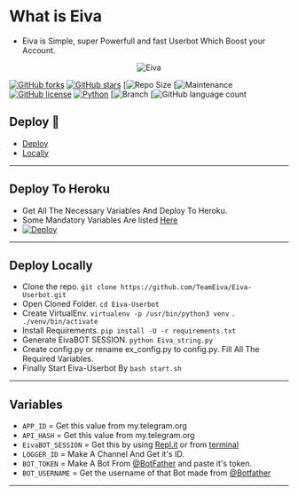 # What is Eiva 
* Eiva is Simple, super Powerfull and fast Userbot Which Boost your Account.

<p align="center">
  <img src="https://telegra.ph/file/01acbca0956904a6102fb.jpg" alt="Eiva">
</p>

[![GitHub forks](https://img.shields.io/github/forks/TeamEiva/EivaBot?&style=flat-square&logo=github)](https://github.com/TeamEiva/EivaBot/fork)
[![GitHub stars](https://img.shields.io/github/stars/TeamEiva/EivaBot?&style=flat-square&logo=github)](https://github.com/TeamEiva/EivaBot/stargazers)
[![Repo Size](https://img.shields.io/github/repo-size/TeamEiva/EivaBot?&style=flat-square&logo=github)
[![Maintenance](https://img.shields.io/badge/Maintained%3F-yes-green?&style=flat-square)
[![GitHub license](https://img.shields.io/github/license/TeamEiva/EivaBot?&style=flat-square&logo=github)](https://github.com/TeamEiva/EivaBot/blob/master/LICENSE)
[![Python](https://img.shields.io/badge/Python-v3.9-blue)](https://www.python.org/)
[![Branch](https://img.shields.io/badge/Branch-Master-orange)
[![GitHub language count](https://img.shields.io/github/languages/count/TeamEiva/EivaBot?color=Pink&label=Language&style=flat-square)

## Deploy 🚀
- [Deploy](#Deploy-To-Heroku)
- [Locally](#Deploy-Locally)
------

## Deploy To Heroku
- Get All The Necessary Variables And Deploy To Heroku.
- Some Mandatory Variables Are listed [Here](#Variables)
- [![Deploy](https://www.herokucdn.com/deploy/button.svg)](https://heroku.com/deploy?template=https://github.com/TeamEiva/Eivabot)
------

## Deploy Locally
- Clone the repo. 
`git clone https://github.com/TeamEiva/Eiva-Userbot.git`
- Open Cloned Folder.
`cd Eiva-Userbot`
- Create VirtualEnv.
`virtualenv -p /usr/bin/python3 venv`
`. ./venv/bin/activate`
- Install Requirements.
`pip install -U -r requirements.txt`
- Generate EivaBOT SESSION.
`python Eiva_string.py`
- Create config.py or rename ex_config.py to config.py. Fill All The Required Variables.
- Finally Start Eiva-Userbot By
`bash start.sh`
------
## Variables
- `APP_ID`  =  Get this value from my.telegram.org
- `API_HASH`  =  Get this value from my.telegram.org
- `EivaBOT_SESSION`  =  Get this by using [Repl.it](#Repl) or from [terminal](#Terminal)
- `LOGGER_ID`  =  Make A Channel And Get it's ID.
- `BOT_TOKEN`  =  Make A Bot From [@BotFather](https://t.me/botfather) and paste it's token.
- `BOT_USERNAME`  =  Get the username of that Bot made from [@Botfather](https://t.me/botfather)
------
